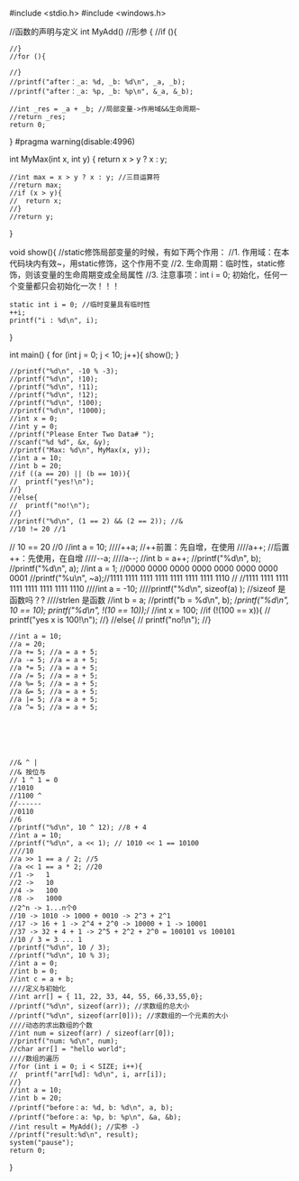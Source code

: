 #include <stdio.h>
#include <windows.h>

//函数的声明与定义
int MyAdd() //形参
{
	//if (){

	//}
	//for (){

	//}
	//printf("after：_a: %d, _b: %d\n", _a, _b);
	//printf("after：_a: %p, _b: %p\n", &_a, &_b);

	//int _res = _a + _b; //局部变量->作用域&&生命周期~
	//return _res;
	return 0;
}
#pragma warning(disable:4996)

int MyMax(int x, int y)
{
	return x > y ? x : y;

	//int max = x > y ? x : y; //三目运算符
	//return max;
	//if (x > y){
	//	return x;
	//}
	//return y;
}

void show(){
	//static修饰局部变量的时候，有如下两个作用：
	//1. 作用域：在本代码块内有效~，用static修饰，这个作用不变
	//2. 生命周期：临时性，static修饰，则该变量的生命周期变成全局属性
	//3. 注意事项：int i = 0; 初始化，任何一个变量都只会初始化一次！！！

	static int i = 0; //临时变量具有临时性
	++i;
	printf("i : %d\n", i);
}

int main()
{
	for (int j = 0; j < 10; j++){
		show();
	}


	//printf("%d\n", -10 % -3);
	//printf("%d\n", !10);
	//printf("%d\n", !11);
	//printf("%d\n", !12);
	//printf("%d\n", !100);
	//printf("%d\n", !1000);
	//int x = 0;
	//int y = 0;
	//printf("Please Enter Two Data# ");
	//scanf("%d %d", &x, &y);
	//printf("Max: %d\n", MyMax(x, y));
	//int a = 10;
	//int b = 20;
	//if ((a == 20) || (b == 10)){
	//	printf("yes!\n");
	//}
	//else{
	//	printf("no!\n");
	//}
	//printf("%d\n", (1 == 2) && (2 == 2)); //&
	//10 != 20 //1
 //   10 == 20 //0
	//int a = 10;
	////++a; //++前置：先自增，在使用
	////a++; //后置++：先使用，在自增
	////--a;
	////a--;
	//int b = a++;
	//printf("%d\n", b); 
	//printf("%d\n", a);
	//int a = 1;         //0000 0000 0000 0000 0000 0000 0000 0001
	//printf("%u\n", ~a);//1111 1111 1111 1111 1111 1111 1111 1110
	//                   //1111 1111 1111 1111 1111 1111 1111 1110
	////int a = -10;
	////printf("%d\n", sizeof(a) ); //sizeof 是函数吗？?
	////strlen 是函数
	//int b = a;
	//printf("b = %d\n", b);
	/*printf("%d\n", 10 == 10);
	printf("%d\n", !(10 == 10));*/
	//int x = 100;
	//if (!(100 == x)){
	//	printf("yes x is 100!\n");
	//}
	//else{
	//	printf("no!\n");
	//}






	//int a = 10;
	//a = 20;
	//a += 5; //a = a + 5;
	//a -= 5; //a = a + 5;
	//a *= 5; //a = a + 5;
	//a /= 5; //a = a + 5;
	//a %= 5; //a = a + 5;
	//a &= 5; //a = a + 5;
	//a |= 5; //a = a + 5;
	//a ^= 5; //a = a + 5;






	//& ^ |
	//& 按位与
	// 1 ^ 1 = 0
	//1010
	//1100 ^
	//------
	//0110
	//6
	//printf("%d\n", 10 ^ 12); //8 + 4 
	//int a = 10;
	//printf("%d\n", a << 1); // 1010 << 1 == 10100
	////10
	//a >> 1 == a / 2; //5
	//a << 1 == a * 2; //20
	//1 ->   1
	//2 ->   10
	//4 ->   100
	//8 ->   1000
	//2^n -> 1...n个0
	//10 -> 1010 -> 1000 + 0010 -> 2^3 + 2^1
	//17 -> 16 + 1 -> 2^4 + 2^0 -> 10000 + 1 -> 10001
	//37 -> 32 + 4 + 1 -> 2^5 + 2^2 + 2^0 = 100101 vs 100101
	//10 / 3 = 3 ... 1
	//printf("%d\n", 10 / 3);
	//printf("%d\n", 10 % 3);
	//int a = 0;
	//int b = 0;
	//int c = a + b;
	////定义与初始化
	//int arr[] = { 11, 22, 33, 44, 55, 66,33,55,0};
	//printf("%d\n", sizeof(arr)); //求数组的总大小
	//printf("%d\n", sizeof(arr[0])); //求数组的一个元素的大小
	////动态的求出数组的个数
	//int num = sizeof(arr) / sizeof(arr[0]);
	//printf("num: %d\n", num);
	//char arr[] = "hello world";
	////数组的遍历
	//for (int i = 0; i < SIZE; i++){
	//	printf("arr[%d]: %d\n", i, arr[i]);
	//}
	//int a = 10;
	//int b = 20;
	//printf("before：a: %d, b: %d\n", a, b);
	//printf("before：a: %p, b: %p\n", &a, &b);
	//int result = MyAdd(); //实参 -》	
	//printf("result:%d\n", result);
	system("pause");
	return 0;
}
